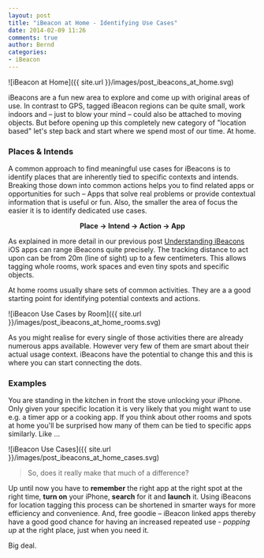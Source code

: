 ```yaml
---
layout: post
title: "iBeacon at Home - Identifying Use Cases"
date: 2014-02-09 11:26
comments: true
author: Bernd
categories:
- iBeacon
---
```


![iBeacon at Home]({{ site.url }}/images/post_ibeacons_at_home.svg)

iBeacons are a fun new area to explore and come up with original areas of use. In contrast to GPS, tagged iBeacon regions can be quite small, work indoors and – just to blow your mind – could also be attached to moving objects. But before opening up this completely new  category of "location based" let's step back and start where we spend most of our time. At home.

### Places & Intends

A common approach to find meaningful use cases for iBeacons is to identify places that are inherently tied to specific contexts and intends. Breaking those down into common actions helps you to find related apps or opportunities for such – Apps that solve real problems or provide contextual information that is useful or fun. Also, the smaller the area of focus the easier it is to identify dedicated use cases.

<div style="text-align:center;"><strong>Place → Intend → Action → App</strong></div>

As explained in more detail in our previous post [Understanding iBeacons](http://awwblog.local/blog/2013/11/22/understanding-ibeacons/) iOS apps can range iBeacons quite precisely. The tracking distance to act upon can be from 20m (line of sight) up to a few centimeters. This allows tagging whole rooms, work spaces and even tiny spots and specific objects.

At home rooms usually share sets of common activities. They are a a good starting point for identifying potential contexts and actions.

![iBeacon Use Cases by Room]({{ site.url }}/images/post_ibeacons_at_home_rooms.svg)

As you might realise for every single of those activities there are already numerous apps available. However very few of them are smart about their actual usage context. iBeacons have the potential to change this and this is where you can start connecting the dots.

### Examples

You are standing in the kitchen in front the stove unlocking your iPhone. Only given your specific location it is very likely that you might want to use e.g. a timer app or a cooking app. If you think about other rooms and spots at home you'll be surprised how many of them can be tied to specific apps similarly. Like ...

![iBeacon Use Cases]({{ site.url }}/images/post_ibeacons_at_home_cases.svg)

> So, does it really make that much of a difference?

Up until now you have to **remember** the right app at the right spot at the right time, **turn on** your iPhone, **search** for it and **launch** it. Using iBeacons for location tagging this process can be shortened in smarter ways for more efficiency and convenience. And, free goodie – iBeacon linked apps thereby have a good  good chance for having an increased repeated use - *popping up* at the right place, just when you need it.

Big deal.
